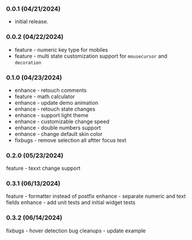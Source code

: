 ### 0.0.1 (04/21/2024)

* initial release.

### 0.0.2 (04/22/2024)

* feature - numeric key type for mobiles
* feature - multi state customization support for `mousecursor` and `decoration`

### 0.1.0 (04/23/2024)

* enhance - retouch comments
* feature - math calculator
* enhance - update demo animation
* enhance - retouch state changes
* enhance - support light theme
* enhance - customizable change speed
* enhance - double numbers support
* enhance - change default skin color
* fixbugs - remove selection all aftter focus text

### 0.2.0 (05/23/2024)

feature - texxt change support

### 0.3.1 (06/13/2024)

feature - formatter instead of postfix
enhance - separate numeric and text fields
enhance - add unit tests and initial widget tests

### 0.3.2 (06/14/2024)

fixbugs - hover detection bug
cleanups - update example
